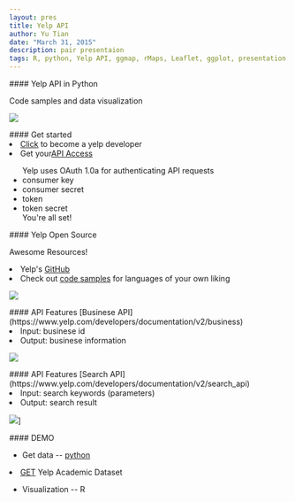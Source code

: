 ```yaml
---
layout: pres
title: Yelp API
author: Yu Tian
date: "March 31, 2015"
description: pair presentaion
tags: R, python, Yelp API, ggmap, rMaps, Leaflet, ggplot, presentation
---
```


<section>
	<section>
#### Yelp API in Python

Code samples and data visualization

![](https://s3-media1.fl.yelpassets.com/assets/2/www/img/bf6d9619ae01/developers/brand-guidelines.png)

</section>
</section>


<section>
	<section>
#### Get started
<li> <a href="https://www.yelp.com/developers">Click</a> to become a yelp developer</li>
<li> Get your<a href="https://www.yelp.com/developers/documentation/v2/authentication">API Access</a></li>

<ul>
Yelp uses OAuth 1.0a for authenticating API requests
  <li>consumer key</li>
  <li>consumer secret</li>
  <li>token</li>
  <li>token secret</li> 
You're all set!
</ul>
</section>
  <section>
#### Yelp Open Source

Awesome Resources!
<li> Yelp's <a href="https://github.com/Yelp/yelp-api/">GitHub</a> </li>
<li> Check out <a href="https://github.com/Yelp/yelp-api/tree/master/v2">code samples</a> for languages of your own liking</li>

  ![](https://s3-media3.fl.yelpassets.com/assets/2/www/img/dd862ea85d56/developers/code.png)

</section>
</section>
 <section>
  <section>
#### API Features
[Businese API](https://www.yelp.com/developers/documentation/v2/business)
  <li>Input: businese id</li>
  <li>Output: businese information</li>

  ![](https://s3-media1.fl.yelpassets.com/assets/2/www/img/16147800feff/developers/top_shelf/documentation.png)

</section>
 <section>
#### API Features
[Search API](https://www.yelp.com/developers/documentation/v2/search_api)
  <li>Input: search keywords (parameters)</li>
  <li>Output: search result</li>

  ![](https://s3-media1.fl.yelpassets.com/assets/2/www/img/279dca8060b5/developers/top_shelf/api.png)]

</section>
</section>


<section>
  <section>
#### DEMO

* Get data -- [python](http://stat4701.github.io/edav/2015/03/31/YelpAPI-DEMO/)
<li> <a href="https://www.yelp.com/academic_dataset">GET</a> Yelp Academic Dataset</li>

* Visualization -- R

</section>
</section>

